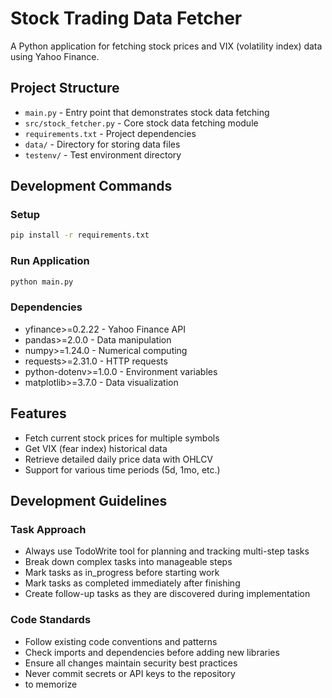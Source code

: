 # Stock Trading Data Fetcher

A Python application for fetching stock prices and VIX (volatility index) data using Yahoo Finance.

## Project Structure
- `main.py` - Entry point that demonstrates stock data fetching
- `src/stock_fetcher.py` - Core stock data fetching module
- `requirements.txt` - Project dependencies
- `data/` - Directory for storing data files
- `testenv/` - Test environment directory

## Development Commands

### Setup
```bash
pip install -r requirements.txt
```

### Run Application
```bash
python main.py
```

### Dependencies
- yfinance>=0.2.22 - Yahoo Finance API
- pandas>=2.0.0 - Data manipulation
- numpy>=1.24.0 - Numerical computing
- requests>=2.31.0 - HTTP requests
- python-dotenv>=1.0.0 - Environment variables
- matplotlib>=3.7.0 - Data visualization

## Features
- Fetch current stock prices for multiple symbols
- Get VIX (fear index) historical data
- Retrieve detailed daily price data with OHLCV
- Support for various time periods (5d, 1mo, etc.)

## Development Guidelines

### Task Approach
- Always use TodoWrite tool for planning and tracking multi-step tasks
- Break down complex tasks into manageable steps
- Mark tasks as in_progress before starting work
- Mark tasks as completed immediately after finishing
- Create follow-up tasks as they are discovered during implementation

### Code Standards
- Follow existing code conventions and patterns
- Check imports and dependencies before adding new libraries
- Ensure all changes maintain security best practices
- Never commit secrets or API keys to the repository
- to memorize